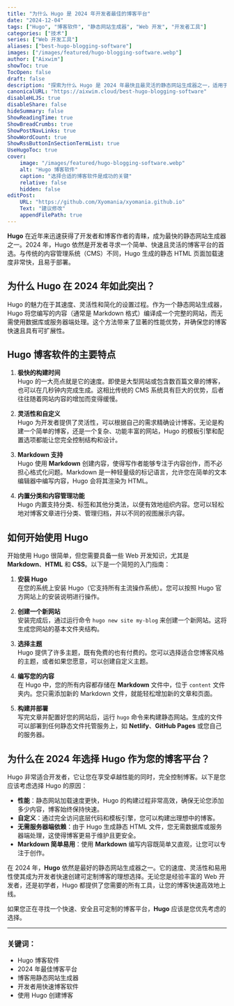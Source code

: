 ```yaml
---
title: "为什么 Hugo 是 2024 年开发者最佳的博客平台"
date: "2024-12-04"
tags: ["Hugo", "博客软件", "静态网站生成器", "Web 开发", "开发者工具"]
categories: ["技术"]
series: ["Web 开发工具"]
aliases: ["best-hugo-blogging-software"]
images: ["/images/featured/hugo-blogging-software.webp"]
author: ["Aixwim"]
showToc: true
TocOpen: false
draft: false
description: "探索为什么 Hugo 是 2024 年最快且最灵活的静态网站生成器之一，适用于博客。了解它的功能、性能以及为什么它是开发者的完美选择。"
canonicalURL: "https://aixwim.cloud/best-hugo-blogging-software"
disableHLJS: true
disableShare: false
hideSummary: false
ShowReadingTime: true
ShowBreadCrumbs: true
ShowPostNavLinks: true
ShowWordCount: true
ShowRssButtonInSectionTermList: true
UseHugoToc: true
cover:
    image: "/images/featured/hugo-blogging-software.webp"
    alt: "Hugo 博客软件"
    caption: "选择合适的博客软件是成功的关键"
    relative: false
    hidden: false
editPost:
    URL: "https://github.com/Xyomania/xyomania.github.io"
    Text: "建议修改"
    appendFilePath: true
---
```


**Hugo** 在近年来迅速获得了开发者和博客作者的青睐，成为最快的静态网站生成器之一。2024 年，Hugo 依然是开发者寻求一个简单、快速且灵活的博客平台的首选。与传统的内容管理系统（CMS）不同，Hugo 生成的静态 HTML 页面加载速度非常快，且易于部署。

## 为什么 Hugo 在 2024 年如此突出？

Hugo 的魅力在于其速度、灵活性和简化的设置过程。作为一个静态网站生成器，Hugo 将您编写的内容（通常是 Markdown 格式）编译成一个完整的网站，而无需使用数据库或服务器端处理。这个方法带来了显著的性能优势，并确保您的博客快速且具有可扩展性。

<!--more-->

## Hugo 博客软件的主要特点

1. **极快的构建时间**  
   Hugo 的一大亮点就是它的速度。即使是大型网站或包含数百篇文章的博客，也可以在几秒钟内完成生成。这相比传统的 CMS 系统具有巨大的优势，后者往往随着网站内容的增加而变得缓慢。

2. **灵活性和自定义**  
   Hugo 为开发者提供了灵活性，可以根据自己的需求精确设计博客。无论是构建一个简单的博客，还是一个复杂、功能丰富的网站，Hugo 的模板引擎和配置选项都能让您完全控制结构和设计。

3. **Markdown 支持**  
   Hugo 使用 **Markdown** 创建内容，使得写作者能够专注于内容创作，而不必担心格式化问题。Markdown 是一种轻量级的标记语言，允许您在简单的文本编辑器中编写内容，Hugo 会将其渲染为 HTML。

4. **内置分类和内容管理功能**  
   Hugo 内置支持分类、标签和其他分类法，以便有效地组织内容。您可以轻松地对博客文章进行分类、管理归档，并以不同的视图展示内容。

## 如何开始使用 Hugo

开始使用 Hugo 很简单，但您需要具备一些 Web 开发知识，尤其是 **Markdown**、**HTML** 和 **CSS**。以下是一个简短的入门指南：

1. **安装 Hugo**  
   在您的系统上安装 Hugo（它支持所有主流操作系统）。您可以按照 Hugo 官方网站上的安装说明进行操作。

2. **创建一个新网站**  
   安装完成后，通过运行命令 `hugo new site my-blog` 来创建一个新网站。这将生成您网站的基本文件夹结构。

3. **选择主题**  
   Hugo 提供了许多主题，既有免费的也有付费的。您可以选择适合您博客风格的主题，或者如果您愿意，可以创建自定义主题。

4. **编写您的内容**  
   在 Hugo 中，您的所有内容都存储在 **Markdown** 文件中，位于 `content` 文件夹内。您只需添加新的 Markdown 文件，就能轻松增加新的文章和页面。

5. **构建并部署**  
   写完文章并配置好您的网站后，运行 `hugo` 命令来构建静态网站。生成的文件可以部署到任何静态文件托管服务上，如 **Netlify**、**GitHub Pages** 或您自己的服务器。

## 为什么在 2024 年选择 Hugo 作为您的博客平台？

Hugo 非常适合开发者，它让您在享受卓越性能的同时，完全控制博客。以下是您应该考虑选择 Hugo 的原因：

- **性能**：静态网站加载速度更快，Hugo 的构建过程非常高效，确保无论您添加多少内容，博客始终保持快速。
- **自定义**：通过完全访问底层代码和模板引擎，您可以构建出理想中的博客。
- **无需服务器端依赖**：由于 Hugo 生成静态 HTML 文件，您无需数据库或服务器端处理，这使得博客更易于维护且更安全。
- **Markdown 简单易用**：使用 **Markdown** 编写内容既简单又直观，让您可以专注于创作。

在 2024 年，**Hugo** 依然是最好的静态网站生成器之一。它的速度、灵活性和易用性使其成为开发者快速创建可定制博客的理想选择。无论您是经验丰富的 Web 开发者，还是初学者，Hugo 都提供了您需要的所有工具，让您的博客快速高效地上线。

如果您正在寻找一个快速、安全且可定制的博客平台，**Hugo** 应该是您优先考虑的选择。

---

### 关键词：
- Hugo 博客软件
- 2024 年最佳博客平台
- 博客用静态网站生成器
- 开发者用快速博客软件
- 使用 Hugo 创建博客
